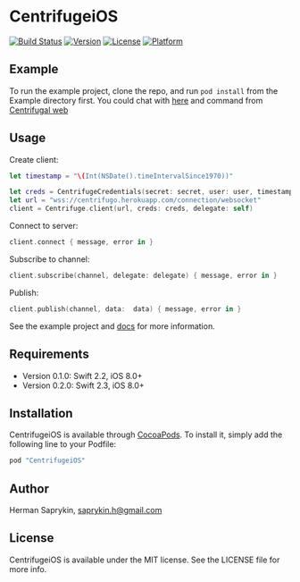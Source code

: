 # CentrifugeiOS

[![Build Status](https://travis-ci.org/centrifugal/centrifuge-ios.svg?branch=develop)](https://travis-ci.org/centrifugal/centrifuge-ios)
[![Version](https://img.shields.io/cocoapods/v/CentrifugeiOS.svg?style=flat)](http://cocoapods.org/pods/CentrifugeiOS)
[![License](https://img.shields.io/cocoapods/l/CentrifugeiOS.svg?style=flat)](http://cocoapods.org/pods/CentrifugeiOS)
[![Platform](https://img.shields.io/cocoapods/p/CentrifugeiOS.svg?style=flat)](http://cocoapods.org/pods/CentrifugeiOS)

## Example

To run the example project, clone the repo, and run `pod install` from the Example directory first. You could chat with [here](http://jsfiddle.net/FZambia/yG7Uw/) and command from [Centrifugal web](https://centrifugo.herokuapp.com/)

## Usage

Create client: 

```swift
let timestamp = "\(Int(NSDate().timeIntervalSince1970))"

let creds = CentrifugeCredentials(secret: secret, user: user, timestamp: timestamp)
let url = "wss://centrifugo.herokuapp.com/connection/websocket"
client = Centrifuge.client(url, creds: creds, delegate: self)
```
Connect to server:
```swift
client.connect { message, error in }
```
Subscribe to channel:
```swift
client.subscribe(channel, delegate: delegate) { message, error in }
```
Publish: 
```swift
client.publish(channel, data:  data) { message, error in }
```

See the example project and [docs](https://fzambia.gitbooks.io/centrifugal/content/server/client_protocol.html) for more information.

## Requirements

* Version 0.1.0: Swift 2.2, iOS 8.0+
* Version 0.2.0: Swift 2.3, iOS 8.0+

## Installation

CentrifugeiOS is available through [CocoaPods](http://cocoapods.org). To install
it, simply add the following line to your Podfile:

```ruby
pod "CentrifugeiOS"
```

## Author

Herman Saprykin, saprykin.h@gmail.com

## License

CentrifugeiOS is available under the MIT license. See the LICENSE file for more info.
